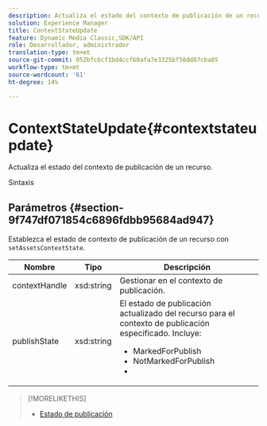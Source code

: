 ```yaml
---
description: Actualiza el estado del contexto de publicación de un recurso.
solution: Experience Manager
title: ContextStateUpdate
feature: Dynamic Media Classic,SDK/API
role: Desarrollador, administrador
translation-type: tm+mt
source-git-commit: 052bfcbcf1bd4ccf60afa7e3325bf58dd07cba85
workflow-type: tm+mt
source-wordcount: '61'
ht-degree: 14%

---
```



# ContextStateUpdate{#contextstateupdate}

Actualiza el estado del contexto de publicación de un recurso.

Sintaxis

## Parámetros {#section-9f747df071854c6896fdbb95684ad947}

Establezca el estado de contexto de publicación de un recurso con `setAssetsContextState`.

<table id="table_FD172CEA4EFE44E08ADA22D090DC06CA">
 <thead>
  <tr>
   <th colname="col1" class="entry"> Nombre </th>
   <th colname="col2" class="entry"> Tipo </th>
   <th colname="col3" class="entry"> Descripción </th>
  </tr>
 </thead>
 <tbody>
  <tr>
   <td colname="col1"><span class="codeph"><span class="varname"> contextHandle</span></span></td>
   <td colname="col2"><span class="codeph"> xsd:string </span></td>
   <td colname="col3"> Gestionar en el contexto de publicación. </td>
  </tr>
  <tr>
   <td colname="col1"><span class="codeph"><span class="varname"> publishState</span></span></td>
   <td colname="col2"><span class="codeph"> xsd:string</span></td>
   <td colname="col3">El estado de publicación actualizado del recurso para el contexto de publicación especificado. Incluye: 
    <ul id="ul_CF6019C4CA3648B687C252F1A7C2EAAF">
     <li id="li_4367D7A058F045D98CDF58009E2AC7BC"><span class="codeph"> MarkedForPublish</span></li>
     <li id="li_EEFC6A76C1014C6D9D5E66F271B68606"><span class="codeph"> NotMarkedForPublish</span></li>
     <li id="li_5145CFA39F5249C48DBD0A37543AF055"><span class="codeph"></span></li>
    </ul></td>
  </tr>
 </tbody>
</table>

>[!MORELIKETHIS]
>
>* [Estado de publicación](../../string-constants/c-string-constants/r-publish-state.md#reference-a9d80231514b4272b39d10c1a7aadca8)


